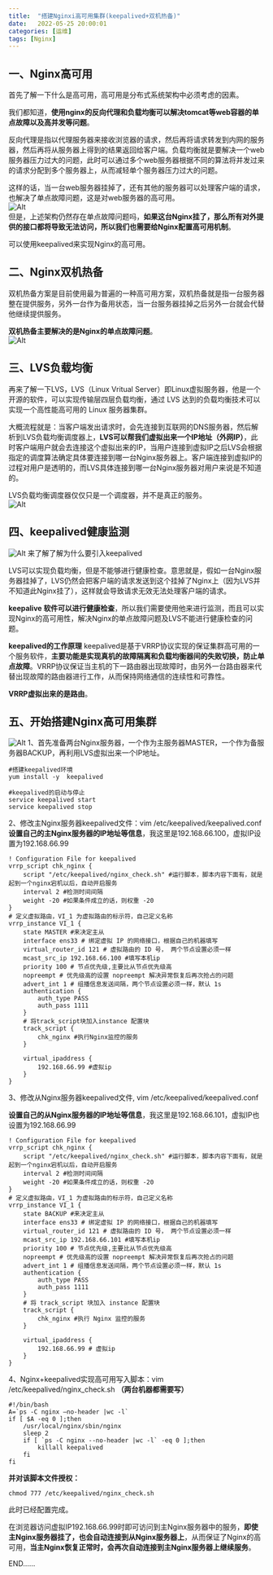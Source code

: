 ```yaml
---
title:  "搭建Nginxi高可用集群(keepalived+双机热备)"
date:   2022-05-25 20:00:01
categories: [运维]
tags: [Nginx]
---
```

## 一、Nginx高可用
首先了解一下什么是高可用，高可用是分布式系统架构中必须考虑的因素。

我们都知道，**使用nginx的反向代理和负载均衡可以解决tomcat等web容器的单点故障以及高并发等问题**。

反向代理是指以代理服务器来接收浏览器的请求，然后再将请求转发到内网的服务器，然后再将从服务器上得到的结果返回给客户端。负载均衡就是要解决一个web服务器压力过大的问题，此时可以通过多个web服务器根据不同的算法将并发过来的请求分配到多个服务器上，从而减轻单个服务器压力过大的问题。

这样的话，当一台web服务器挂掉了，还有其他的服务器可以处理客户端的请求，也解决了单点故障问题，这是对web服务器的高可用。  
​​​​​​![Alt](../blog_images/build_nginx_high_availability_cluster/2c2d1a41a6d649a99656298e5b090606.png)  
但是，上述架构仍然存在单点故障问题吗，**如果这台Nginx挂了，那么所有对外提供的接口都将导致无法访问，所以我们也需要给Nginx配置高可用机制**。   

可以使用keepalived来实现Nginx的高可用。  

## 二、Nginx双机热备
双机热备方案是目前使用最为普遍的一种高可用方案，双机热备就是指一台服务器整在提供服务，另外一台作为备用状态，当一台服务器挂掉之后另外一台就会代替他继续提供服务。

**双机热备主要解决的是Nginx的单点故障问题**。  
​​​​​​![Alt](../blog_images/build_nginx_high_availability_cluster/42acd367d5424f4e814453325911c5a2.png)   

## 三、LVS负载均衡
再来了解一下LVS，LVS（Linux Vritual Server）即Linux虚拟服务器，他是一个开源的软件，可以实现传输层四层负载均衡，通过 LVS 达到的负载均衡技术可以实现一个高性能高可用的 Linux 服务器集群。

大概流程就是：当客户端发出请求时，会先连接到互联网的DNS服务器，然后解析到LVS负载均衡调度器上，**LVS可以帮我们虚拟出来一个IP地址（外网IP）**，此时客户端用户就会去连接这个虚拟出来的IP，当用户连接到虚拟IP之后LVS会根据指定的调度算法确定具体要连接到哪一台Nginx服务器上。客户端连接到虚拟IP的过程对用户是透明的，而LVS具体连接到哪一台Nginx服务器对用户来说是不知道的。

LVS负载均衡调度器仅仅只是一个调度器，并不是真正的服务。  
![Alt](../blog_images/build_nginx_high_availability_cluster/a97580b8c3ad44be99962f6f4909b2a5.png)  

## 四、keepalived健康监测  
![Alt](../blog_images/build_nginx_high_availability_cluster/9c63d411145245018cfbeaf8c961cc32.png)
来了解了解为什么要引入keepalived

LVS可以实现负载均衡，但是不能够进行健康检查。意思就是，假如一台Nginx服务器挂掉了，LVS仍然会把客户端的请求发送到这个挂掉了Nginx上（因为LVS并不知道此Nginx挂了），这样就会导致请求无效无法处理客户端的请求。

**keepalive 软件可以进行健康检查**，所以我们需要使用他来进行监测，而且可以实现Nginx的高可用性，解决Nginx的单点故障问题及LVS不能进行健康检查的问题。

**keepalived的工作原理**
keepalived是基于VRRP协议实现的保证集群高可用的一个服务软件，**主要功能是实现真机的故障隔离和负载均衡器间的失败切换，防止单点故障**。VRRP协议保证当主机的下一路由器出现故障时，由另外一台路由器来代替出现故障的路由器进行工作，从而保持网络通信的连续性和可靠性。

**VRRP虚拟出来的是路由**。  

## 五、开始搭建Nginx高可用集群  
![Alt](../blog_images/build_nginx_high_availability_cluster/a1bab583148f40e588b9c91db17c1d6d.png)
1、首先准备两台Nginx服务器，一个作为主服务器MASTER，一个作为备服务器BACKUP，再利用LVS虚拟出来一个IP地址。  
``` shell
#搭建keepalived环境
yum install -y  keepalived
 
#keepalived的启动与停止
service keepalived start
service keepalived stop
```  

2、修改主Nginx服务器keepalived文件：vim  /etc/keepalived/keepalived.conf  
**设置自己的主Nginx服务器的IP地址等信息**，我这里是192.168.66.100，虚拟IP设置为192.168.66.99
``` shell
! Configuration File for keepalived
vrrp_script chk_nginx {
    script "/etc/keepalived/nginx_check.sh" #运行脚本，脚本内容下面有，就是起到一个nginx宕机以后，自动开启服务
    interval 2 #检测时间间隔
    weight -20 #如果条件成立的话，则权重 -20
}
# 定义虚拟路由，VI_1 为虚拟路由的标示符，自己定义名称
vrrp_instance VI_1 {
    state MASTER #来决定主从
    interface ens33 # 绑定虚拟 IP 的网络接口，根据自己的机器填写
    virtual_router_id 121 # 虚拟路由的 ID 号， 两个节点设置必须一样
    mcast_src_ip 192.168.66.100 #填写本机ip
    priority 100 # 节点优先级,主要比从节点优先级高
    nopreempt # 优先级高的设置 nopreempt 解决异常恢复后再次抢占的问题
    advert_int 1 # 组播信息发送间隔，两个节点设置必须一样，默认 1s
    authentication {
        auth_type PASS
        auth_pass 1111
    }
    # 将track_script块加入instance 配置块
    track_script {
        chk_nginx #执行Nginx监控的服务
    }
 
    virtual_ipaddress {
        192.168.66.99 #虚拟ip
    }
}
```
3、修改从Nginx服务器keepalived文件, vim /etc/keepalived/keepalived.conf

**设置自己的从Nginx服务器的IP地址等信息**，我这里是192.168.66.101，虚拟IP也设置为192.168.66.99

``` shell
! Configuration File for keepalived
vrrp_script chk_nginx {
    script "/etc/keepalived/nginx_check.sh" #运行脚本，脚本内容下面有，就是起到一个nginx宕机以后，自动开启服务
    interval 2 #检测时间间隔
    weight -20 #如果条件成立的话，则权重 -20
}
# 定义虚拟路由，VI_1 为虚拟路由的标示符，自己定义名称
vrrp_instance VI_1 {
    state BACKUP #来决定主从
    interface ens33 # 绑定虚拟 IP 的网络接口，根据自己的机器填写
    virtual_router_id 121 # 虚拟路由的 ID 号， 两个节点设置必须一样
    mcast_src_ip 192.168.66.101 #填写本机ip
    priority 100 # 节点优先级,主要比从节点优先级高
    nopreempt # 优先级高的设置 nopreempt 解决异常恢复后再次抢占的问题
    advert_int 1 # 组播信息发送间隔，两个节点设置必须一样，默认 1s
    authentication {
        auth_type PASS
        auth_pass 1111
    }
    # 将 track_script 块加入 instance 配置块
    track_script {
        chk_nginx #执行 Nginx 监控的服务
    }
 
    virtual_ipaddress {
        192.168.66.99 # 虚拟ip
    }
}
```

4、Nginx+keepalived实现高可用写入脚本：vim /etc/keepalived/nginx_check.sh
**（两台机器都需要写）**

``` shell
#!/bin/bash
A=`ps -C nginx —no-header |wc -l`
if [ $A -eq 0 ];then
    /usr/local/nginx/sbin/nginx
    sleep 2
    if [ `ps -C nginx --no-header |wc -l` -eq 0 ];then
        killall keepalived
    fi
fi
```
**并对该脚本文件授权：**

``` shell
chmod 777 /etc/keepalived/nginx_check.sh
```

此时已经配置完成。

在浏览器访问虚拟IP192.168.66.99时即可访问到主Nginx服务器中的服务，**即使主Nginx服务器挂了，也会自动连接到从Nginx服务器上**，从而保证了Nginx的高可用，**当主Nginx恢复正常时，会再次自动连接到主Nginx服务器上继续服务**。

END......

